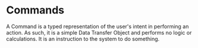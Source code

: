 # Commands

A Command is a typed representation of the user's intent in performing an action.  As such, it is a simple Data Transfer Object and performs
no logic or calculations.  It is an instruction to the system to do something.
